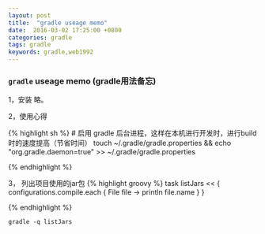 ```yaml
---
layout: post
title:  "gradle useage memo"
date:  2016-03-02 17:25:00 +0800
categories: gradle
tags: gradle
keywords: gradle,web1992
---
```


###  `gradle` useage memo (gradle用法备忘)

<!--more-->
1，安装
	略。
	
2，使用心得

{% highlight sh %}
	# 启用 gradle 后台进程，这样在本机进行开发时，进行build 时的速度提高（节省时间）
	touch ~/.gradle/gradle.properties && echo "org.gradle.daemon=true" >> ~/.gradle/gradle.properties
	
{% endhighlight %}


3， 列出项目使用的jar包
{% highlight groovy %}
	task listJars << {
		configurations.compile.each { File file -> println file.name }
	}
	
{% endhighlight %}

	gradle -q listJars
	


